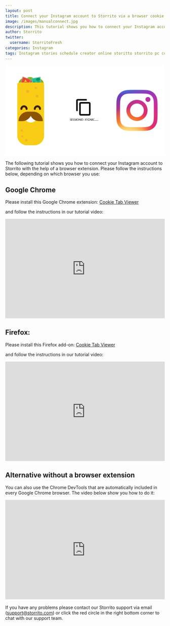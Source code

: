 ```yaml
---
layout: post
title: Connect your Instagram account to Storrito via a browser cookie
image: /images/manualconnect.jpg
description: This tutorial shows you how to connect your Instagram account to Storrito with the help of a browser extension.
author: Storrito
twitter:
  username: StorritoFresh
categories: Instagram
tags: Instagram stories schedule creator online storitto storrito pc computer desktop mac resolution
---
```


![How to post](/images/manualconnect.jpg "Storrito Instagram Story Aspect Ratio")

The following tutorial shows you how to connect your Instagram account
to Storrito with the help of a browser extension. Please follow the
instructions below, depending on which browser you use:

<!--more-->

## Google Chrome

Please install this Google Chrome extension: <a target="_blank" href="https://chrome.google.com/webstore/detail/cookie-tab-viewer/fdlghnedhhdgjjfgdpgpaaiddipafhgk">Cookie Tab Viewer</a>

and follow the instructions in our tutorial video:

<iframe style="width: 560px; height: 315px; max-width: 100%" src="https://www.youtube.com/embed/X0WRWBFCA-4" frameborder="0" allow="accelerometer; autoplay; encrypted-media; gyroscope; picture-in-picture" allowfullscreen></iframe>

## Firefox:

Please install this Firefox add-on: <a target="_blank" href="https://addons.mozilla.org/en-US/firefox/addon/cookie-tab-viewer">Cookie Tab Viewer</a>

and follow the instructions in our tutorial video:

<iframe style="width: 560px; height: 315px; max-width: 100%" src="https://www.youtube.com/embed/IeETM73JD3s" frameborder="0" allow="accelerometer; autoplay; encrypted-media; gyroscope; picture-in-picture" allowfullscreen></iframe>

## Alternative without a browser extension

You can also use the Chrome DevTools that are automatically included
in every Google Chrome browser. The video below show you how to do it:

<iframe style="width: 560px; height: 315px; max-width: 100%" src="https://www.youtube.com/embed/7WNBL-zNriQ" frameborder="0" allow="accelerometer; autoplay; encrypted-media; gyroscope; picture-in-picture" allowfullscreen></iframe>

If you have any problems please contact our Storrito support via email
(support@storrito.com) or click the red circle in the right bottom
corner to chat with our support team.
